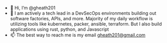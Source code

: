 - 👋 Hi, I’m @gheath201
- 👀 I am actively a tech lead in a DevSecOps environments building out software factories, APIs, and more. Majority of my daily workflow is utilizing tools like kubernetes, packer, ansible, terraform. But I also build applications using rust, python, and Javascript
- 📫 The best way to reach me is my email gheath201@gmail.com

<!---
gheath201/gheath201 is a ✨ special ✨ repository because its `README.md` (this file) appears on your GitHub profile.
You can click the Preview link to take a look at your changes.
--->
